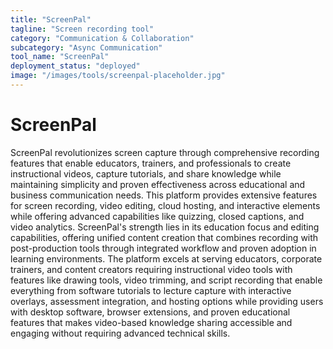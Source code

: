 ```yaml
---
title: "ScreenPal"
tagline: "Screen recording tool"
category: "Communication & Collaboration"
subcategory: "Async Communication"
tool_name: "ScreenPal"
deployment_status: "deployed"
image: "/images/tools/screenpal-placeholder.jpg"
---
```


# ScreenPal

ScreenPal revolutionizes screen capture through comprehensive recording features that enable educators, trainers, and professionals to create instructional videos, capture tutorials, and share knowledge while maintaining simplicity and proven effectiveness across educational and business communication needs. This platform provides extensive features for screen recording, video editing, cloud hosting, and interactive elements while offering advanced capabilities like quizzing, closed captions, and video analytics. ScreenPal's strength lies in its education focus and editing capabilities, offering unified content creation that combines recording with post-production tools through integrated workflow and proven adoption in learning environments. The platform excels at serving educators, corporate trainers, and content creators requiring instructional video tools with features like drawing tools, video trimming, and script recording that enable everything from software tutorials to lecture capture with interactive overlays, assessment integration, and hosting options while providing users with desktop software, browser extensions, and proven educational features that makes video-based knowledge sharing accessible and engaging without requiring advanced technical skills.